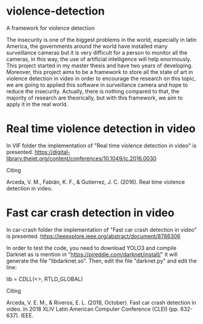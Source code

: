 # violence-detection
A framework for violence detection

The insecurity is one of the biggest problems in the world, especially in latin America,  the governments around the world have installed many surveillance cameras but it is very difficult for a person to monitor all the cameras, in this way, the use of artificial intelligence will help enormously. This project started in my master thesis and have two years of developing. Moreover, this project aims to be a framework to store all the state of art in violence detection in video in order to encourage the research on this topic, we are going to applied this software in surveillance camera and hope to reduce the insecurity. Actually, there is nothing compared to that, the majority of research are theorically, but with this framework, we aim to apply it in the real world.

# Real time violence detection in video
In VIF folder the implementation of "Real time violence detection in video" is presented.
https://digital-library.theiet.org/content/conferences/10.1049/ic.2016.0030

Citing

Arceda, V. M., Fabián, K. F., & Gutíerrez, J. C. (2016). Real time violence detection in video.

# Fast car crash detection in video

In car-crash folder the implementation of "Fast car crash detection in video" is presented.
https://ieeexplore.ieee.org/abstract/document/8786306

In order to test the code, you need to download YOLO3 and compile Darknet as is mention in "https://pjreddie.com/darknet/install/"  it will generate the file "libdarknet.so". Then, edit the file "darknet.py" and edit the line:

lib = CDLL(<<path of libdarknet.so>>, RTLD_GLOBAL)

Citing

Arceda, V. E. M., & Riveros, E. L. (2018, October). Fast car crash detection in video. In 2018 XLIV Latin American Computer Conference (CLEI) (pp. 632-637). IEEE.



